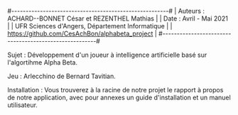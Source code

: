 #-------------------------------------------------------#
|  Auteurs : ACHARD--BONNET César et REZENTHEL Mathias  |
|                Date : Avril - Mai 2021                |
|    UFR Sciences d'Angers, Département Informatique    |
|    https://github.com/CesAchBon/alphabeta_project     |
#-------------------------------------------------------#

Sujet : Développement d'un joueur à intelligence artificielle basé sur l'algortihme Alpha Beta.

Jeu : Arlecchino de Bernard Tavitian.


Installation : Vous trouverez à la racine de notre projet le rapport à propos de notre application, avec pour annexes un guide d'installation et un manuel utilisateur.